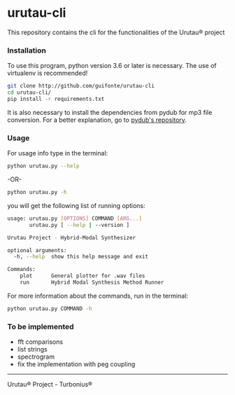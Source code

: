 # urutau-cli
This repository contains the cli for the functionalities of the Urutau® project


### Installation
To use this program, python version 3.6 or later is necessary.
The use of virtualenv is recommended!

```bash
git clone http://github.com/guifonte/urutau-cli
cd urutau-cli/
pip install -r requirements.txt
```

It is also necessary to install the dependencies from pydub for mp3 file conversion.
For a better explanation, go to [pydub's repository](https://github.com/jiaaro/pydub).

### Usage
For usage info type in the terminal:
```bash
python urutau.py --help
```
-OR-
```bash
python urutau.py -h
```
you will get the following list of running options:
```bash
usage: urutau.py [OPTIONS] COMMAND [ARG...]
       urutau.py [ --help | --version ]

Urutau Project - Hybrid-Modal Synthesizer

optional arguments:
  -h, --help  show this help message and exit

Commands:
    plot      General plotter for .wav files
    run       Hybrid Modal Synthesis Method Runner
```
For more information about the commands, run in the terminal:
```bash
python urutau.py COMMAND -h 
```

### To be implemented
* fft comparisons
* list strings
* spectrogram
* fix the implementation with peg coupling

---

Urutau® Project - Turbonius®
